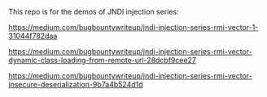 This repo is for the demos of JNDI injection series:

https://medium.com/bugbountywriteup/jndi-injection-series-rmi-vector-1-31044f782daa

https://medium.com/bugbountywriteup/jndi-injection-series-rmi-vector-dynamic-class-loading-from-remote-url-28dcbf9cee27

https://medium.com/bugbountywriteup/jndi-injection-series-rmi-vector-insecure-deserialization-9b7a4b524d1d




